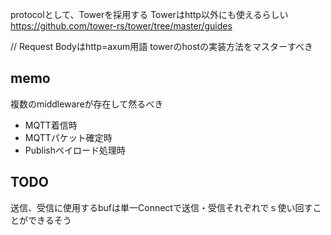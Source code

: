 protocolとして、Towerを採用する
Towerはhttp以外にも使えるらしい
https://github.com/tower-rs/tower/tree/master/guides



// Request Bodyはhttp=axum用語
towerのhostの実装方法をマスターすべき


## memo
複数のmiddlewareが存在して然るべき
- MQTT着信時
- MQTTパケット確定時
- Publishペイロード処理時

## TODO
送信、受信に使用するbufは単一Connectで送信・受信それぞれでｓ使い回すことができるそう